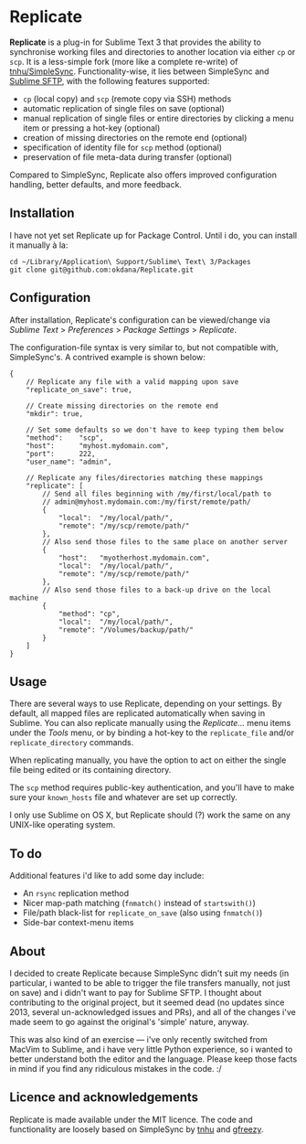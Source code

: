 # Replicate

**Replicate** is a plug-in for Sublime Text 3 that provides the ability to synchronise working files and directories to another location via either `cp` or `scp`. It is a less-simple fork (more like a complete re-write) of [tnhu/SimpleSync](https://github.com/tnhu/SimpleSync). Functionality-wise, it lies between SimpleSync and [Sublime SFTP](http://wbond.net/sublime_packages/sftp), with the following features supported:

* `cp` (local copy) and `scp` (remote copy via SSH) methods
* automatic replication of single files on save (optional)
* manual replication of single files or entire directories by clicking a menu item or pressing a hot-key (optional)
* creation of missing directories on the remote end (optional)
* specification of identity file for `scp` method (optional)
* preservation of file meta-data during transfer (optional)

Compared to SimpleSync, Replicate also offers improved configuration handling, better defaults, and more feedback.

## Installation

I have not yet set Replicate up for Package Control. Until i do, you can install it manually à la:

```
cd ~/Library/Application\ Support/Sublime\ Text\ 3/Packages
git clone git@github.com:okdana/Replicate.git
```

## Configuration

After installation, Replicate's configuration can be viewed/change via *Sublime Text* > *Preferences* > *Package Settings* > *Replicate*.

The configuration-file syntax is very similar to, but not compatible with, SimpleSync's. A contrived example is shown below:

```
{
	// Replicate any file with a valid mapping upon save
	"replicate_on_save": true,

	// Create missing directories on the remote end
	"mkdir": true,

	// Set some defaults so we don't have to keep typing them below
	"method":    "scp",
	"host":      "myhost.mydomain.com",
	"port":      222,
	"user_name": "admin",

	// Replicate any files/directories matching these mappings
	"replicate": [
		// Send all files beginning with /my/first/local/path to
		// admin@myhost.mydomain.com:/my/first/remote/path/
		{
			"local":  "/my/local/path/",
			"remote": "/my/scp/remote/path/"
		},
		// Also send those files to the same place on another server
		{
			"host":   "myotherhost.mydomain.com",
			"local":  "/my/local/path/",
			"remote": "/my/scp/remote/path/"
		},
		// Also send those files to a back-up drive on the local machine
		{
			"method": "cp",
			"local":  "/my/local/path/",
			"remote": "/Volumes/backup/path/"
		}
	]
}
```

## Usage

There are several ways to use Replicate, depending on your settings. By default, all mapped files are replicated automatically when saving in Sublime. You can also replicate manually using the *Replicate...* menu items under the *Tools* menu, or by binding a hot-key to the `replicate_file` and/or `replicate_directory` commands.

When replicating manually, you have the option to act on either the single file being edited or its containing directory.

The `scp` method requires public-key authentication, and you'll have to make sure your `known_hosts` file and whatever are set up correctly.

I only use Sublime on OS X, but Replicate should (?) work the same on any UNIX-like operating system.

## To do

Additional features i'd like to add some day include:

* An `rsync` replication method
* Nicer map-path matching (`fnmatch()` instead of `startswith()`)
* File/path black-list for `replicate_on_save` (also using `fnmatch()`)
* Side-bar context-menu items

## About

I decided to create Replicate because SimpleSync didn't suit my needs (in particular, i wanted to be able to trigger the file transfers manually, not just on save) and i didn't want to pay for Sublime SFTP. I thought about contributing to the original project, but it seemed dead (no updates since 2013, several un-acknowledged issues and PRs), and all of the changes i've made seem to go against the original's 'simple' nature, anyway.

This was also kind of an exercise — i've only recently switched from MacVim to Sublime, and i have very little Python experience, so i wanted to better understand both the editor and the language. Please keep those facts in mind if you find any ridiculous mistakes in the code. :/

## Licence and acknowledgements

Replicate is made available under the MIT licence. The code and functionality are loosely based on SimpleSync by [tnhu](https://github.com/tnhu) and [gfreezy](https://github.com/gfreezy).

